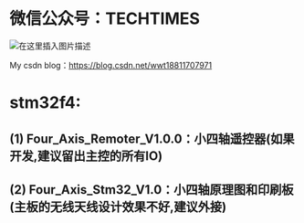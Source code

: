 # 微信公众号：TECHTIMES

![在这里插入图片描述](https://img-blog.csdnimg.cn/2019041217263134.jpg)

My csdn blog：https://blog.csdn.net/wwt18811707971

# stm32f4:

## 	(1) Four_Axis_Remoter_V1.0.0：小四轴遥控器(如果开发,建议留出主控的所有IO)

##  (2) Four_Axis_Stm32_V1.0：小四轴原理图和印刷板(主板的无线天线设计效果不好,建议外接)


	
	









